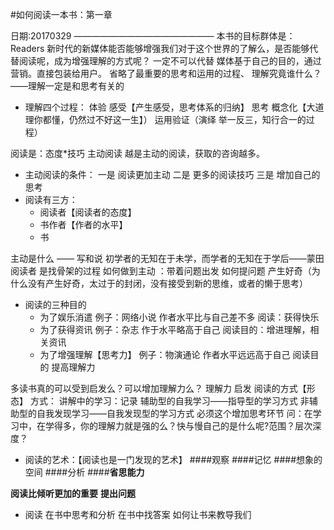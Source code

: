 #如何阅读一本书：第一章

日期:20170329
————————————————
本书的目标群体是：Readers
新时代的新媒体能否能够增强我们对于这个世界的了解么，是否能够代替阅读呢，成为增强理解的方式呢？
一定不可以代替
媒体基于自己的目的，通过营销。直接包装给用户。
省略了最重要的思考和运用的过程、
理解究竟谁什么？——理解一定是和思考有关的
- 理解四个过程：
  体验
  感受【产生感受，思考体系的归纳】
  思考 概念化【大道理你都懂，仍然过不好这一生】）
  运用验证（演绎 举一反三，知行合一的过程）

阅读是：态度*技巧
主动阅读 越是主动的阅读，获取的咨询越多。
- 主动阅读的条件：
    一是 阅读更加主动
    二是 更多的阅读技巧
    三是 增加自己的思考
- 阅读有三方：
  - 阅读者【阅读者的态度】
  - 书作者【作者的水平】
   - 书

主动是什么 ——  写和说
初学者的无知在于未学，而学者的无知在于学后——蒙田
阅读者 是找骨架的过程
如何做到主动 ：带着问题出发
如何提问题
产生好奇（为什么没有产生好奇，太过于的封闭，没有接受到新的思维，或者的懒于思考）
- 阅读的三种目的
  -  为了娱乐消遣
                例子：网络小说
                作者水平比与自己差不多
                阅读：获得快乐
  - 为了获得资讯
例子：杂志
作于水平略高于自己
阅读目的：增进理解，相关资讯
  - 为了增强理解【思考力】
例子：物演通论
作者水平远远高于自己
阅读目的 提高理解力




多读书真的可以受到启发么？可以增加理解力么？
理解力
启发
阅读的方式【形态】
方式：
讲解中的学习：记录
辅助型的自我学习——指导型的学习方式
非辅助型的自我发现学习——自我发现型的学习方式
必须这个增加思考环节
问：在学习中，在学得多，你的理解力就是强的么？快与慢自己的是什么呢?范围？层次深度？
- 阅读的艺术：【阅读也是一门发现的艺术】
####观察
####记忆
####想象的空间
####分析
####**省思能力**

**阅读比倾听更加的重要**
**提出问题**
- 阅读
在书中思考和分析
在书中找答案
如何让书来教导我们
